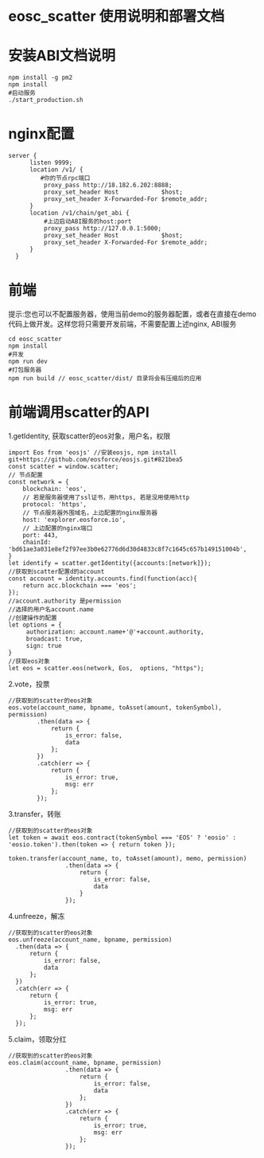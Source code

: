 # eosc_scatter 使用说明和部署文档

# 安装ABI文档说明
    npm install -g pm2 
    npm install
    #启动服务
    ./start_production.sh


# nginx配置
    server {
          listen 9999;
          location /v1/ {
             #你的节点rpc端口
              proxy_pass http://18.182.6.202:8888;
              proxy_set_header Host            $host;
              proxy_set_header X-Forwarded-For $remote_addr;
          }
          location /v1/chain/get_abi {
              #上边启动ABI服务的host:port
              proxy_pass http://127.0.0.1:5000;
              proxy_set_header Host            $host;
              proxy_set_header X-Forwarded-For $remote_addr;
          }
      }


# 前端

提示:您也可以不配置服务器，使用当前demo的服务器配置，或者在直接在demo代码上做开发。这样您将只需要开发前端，不需要配置上述nginx, ABI服务


    cd eosc_scatter
    npm install
    #开发
    npm run dev
    #打包服务器
    npm run build // eosc_scatter/dist/ 目录将会有压缩后的应用


# 前端调用scatter的API


1.getIdentity, 获取scatter的eos对象，用户名，权限


    import Eos from 'eosjs' //安装eosjs, npm install git+https://github.com/eosforce/eosjs.git#821bea5
    const scatter = window.scatter;
    // 节点配置
    const network = {
        blockchain: 'eos',
        // 若是服务器使用了ssl证书，用https, 若是没用使用http
        protocol: 'https',
        // 节点服务器外围域名，上边配置的nginx服务器
        host: 'explorer.eosforce.io',
        // 上边配置的nginx端口
        port: 443,
        chainId: 'bd61ae3a031e8ef2f97ee3b0e62776d6d30d4833c8f7c1645c657b149151004b',
    }
    let identify = scatter.getIdentity({accounts:[network]});
    //获取到scatter配置d的account
    const account = identity.accounts.find(function(acc){
        return acc.blockchain === 'eos';
    });
    //account.authority 是permission
    //选择的用户名account.name
    //创建操作的配置
    let options = {
         authorization: account.name+'@'+account.authority,
         broadcast: true,
         sign: true
    }
    //获取eos对象
    let eos = scatter.eos(network, Eos,  options, "https");
    


2.vote，投票


    //获取到的scatter的eos对象
    eos.vote(account_name, bpname, toAsset(amount, tokenSymbol), permission)
            .then(data => {
                return {
                    is_error: false,
                    data
                };
            })
            .catch(err => {
                return {
                    is_error: true,
                    msg: err
                };
            });


3.transfer，转账


    //获取到的scatter的eos对象
    let token = await eos.contract(tokenSymbol === 'EOS' ? 'eosio' : 'eosio.token').then(token => { return token });
    
    token.transfer(account_name, to, toAsset(amount), memo, permission)
                    .then(data => {
                        return {
                            is_error: false,
                            data
                        }
                    });


4.unfreeze，解冻


    //获取到的scatter的eos对象
    eos.unfreeze(account_name, bpname, permission)
      .then(data => {
          return {
              is_error: false,
              data
          };
      })
      .catch(err => {
          return {
              is_error: true,
              msg: err
          };
      });
      


5.claim，领取分红


    //获取到的scatter的eos对象
    eos.claim(account_name, bpname, permission)
                    .then(data => {
                        return {
                            is_error: false,
                            data
                        };
                    })
                    .catch(err => {
                        return {
                            is_error: true,
                            msg: err
                        };
                    });

